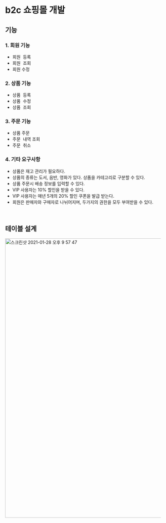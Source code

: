 # b2c 쇼핑몰 개발

## 기능 
### 1. 회원 기능 
  * 회원  등록 
  * 회원  조회  
  * 회원  수정
### 2. 상품 기능 
  * 상품  등록 
  * 상품  수정 
  * 상품  조회  
### 3. 주문 기능 
  * 상품  주문 
  * 주문  내역 조회 
  * 주문  취소  
### 4. 기타 요구사항 
  * 상품은 재고 관리가 필요하다.
  * 상품의 종류는 도서, 음반, 영화가 있다. 상품을 카테고리로 구분할 수 있다. 
  * 상품 주문시 배송 정보를 입력할 수 있다.
  * VIP 사용자는 10% 할인을 받을 수 있다.
  * VIP 사용자는 매년 5개의 20% 할인 쿠폰을 발급 받는다.
  * 회원은 판매자와 구매자로 나뉘어지며, 두가지의 권한을 모두 부여받을 수 있다.
  
  <br/>
  
  ## 테이블 설계 
  <img width="904" alt="스크린샷 2021-01-28 오후 9 57 47" src="https://user-images.githubusercontent.com/44944031/106141731-e8efc500-61b3-11eb-882d-01c1ab920885.png">
